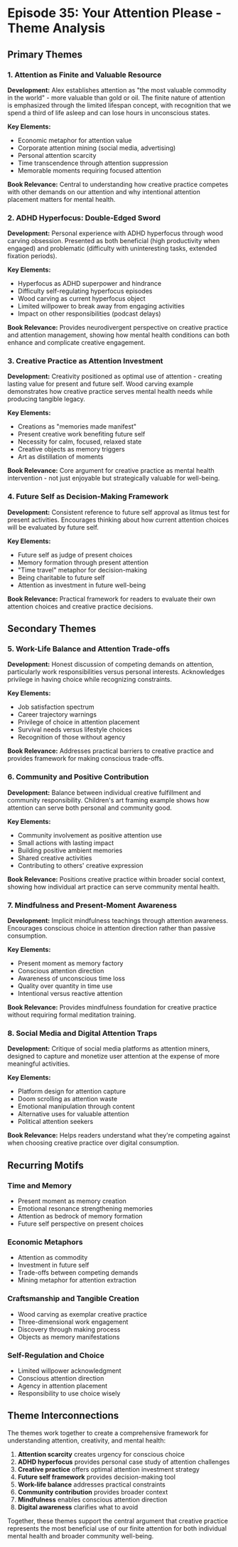 # Episode 35: Your Attention Please - Theme Analysis

## Primary Themes

### 1. Attention as Finite and Valuable Resource
**Development:** Alex establishes attention as "the most valuable commodity in the world" - more valuable than gold or oil. The finite nature of attention is emphasized through the limited lifespan concept, with recognition that we spend a third of life asleep and can lose hours in unconscious states.

**Key Elements:**
- Economic metaphor for attention value
- Corporate attention mining (social media, advertising)
- Personal attention scarcity
- Time transcendence through attention suppression
- Memorable moments requiring focused attention

**Book Relevance:** Central to understanding how creative practice competes with other demands on our attention and why intentional attention placement matters for mental health.

### 2. ADHD Hyperfocus: Double-Edged Sword
**Development:** Personal experience with ADHD hyperfocus through wood carving obsession. Presented as both beneficial (high productivity when engaged) and problematic (difficulty with uninteresting tasks, extended fixation periods).

**Key Elements:**
- Hyperfocus as ADHD superpower and hindrance
- Difficulty self-regulating hyperfocus episodes
- Wood carving as current hyperfocus object
- Limited willpower to break away from engaging activities
- Impact on other responsibilities (podcast delays)

**Book Relevance:** Provides neurodivergent perspective on creative practice and attention management, showing how mental health conditions can both enhance and complicate creative engagement.

### 3. Creative Practice as Attention Investment
**Development:** Creativity positioned as optimal use of attention - creating lasting value for present and future self. Wood carving example demonstrates how creative practice serves mental health needs while producing tangible legacy.

**Key Elements:**
- Creations as "memories made manifest"
- Present creative work benefiting future self
- Necessity for calm, focused, relaxed state
- Creative objects as memory triggers
- Art as distillation of moments

**Book Relevance:** Core argument for creative practice as mental health intervention - not just enjoyable but strategically valuable for well-being.

### 4. Future Self as Decision-Making Framework
**Development:** Consistent reference to future self approval as litmus test for present activities. Encourages thinking about how current attention choices will be evaluated by future self.

**Key Elements:**
- Future self as judge of present choices
- Memory formation through present attention
- "Time travel" metaphor for decision-making
- Being charitable to future self
- Attention as investment in future well-being

**Book Relevance:** Practical framework for readers to evaluate their own attention choices and creative practice decisions.

## Secondary Themes

### 5. Work-Life Balance and Attention Trade-offs
**Development:** Honest discussion of competing demands on attention, particularly work responsibilities versus personal interests. Acknowledges privilege in having choice while recognizing constraints.

**Key Elements:**
- Job satisfaction spectrum
- Career trajectory warnings
- Privilege of choice in attention placement
- Survival needs versus lifestyle choices
- Recognition of those without agency

**Book Relevance:** Addresses practical barriers to creative practice and provides framework for making conscious trade-offs.

### 6. Community and Positive Contribution
**Development:** Balance between individual creative fulfillment and community responsibility. Children's art framing example shows how attention can serve both personal and community good.

**Key Elements:**
- Community involvement as positive attention use
- Small actions with lasting impact
- Building positive ambient memories
- Shared creative activities
- Contributing to others' creative expression

**Book Relevance:** Positions creative practice within broader social context, showing how individual art practice can serve community mental health.

### 7. Mindfulness and Present-Moment Awareness
**Development:** Implicit mindfulness teachings through attention awareness. Encourages conscious choice in attention direction rather than passive consumption.

**Key Elements:**
- Present moment as memory factory
- Conscious attention direction
- Awareness of unconscious time loss
- Quality over quantity in time use
- Intentional versus reactive attention

**Book Relevance:** Provides mindfulness foundation for creative practice without requiring formal meditation training.

### 8. Social Media and Digital Attention Traps
**Development:** Critique of social media platforms as attention miners, designed to capture and monetize user attention at the expense of more meaningful activities.

**Key Elements:**
- Platform design for attention capture
- Doom scrolling as attention waste
- Emotional manipulation through content
- Alternative uses for valuable attention
- Political attention seekers

**Book Relevance:** Helps readers understand what they're competing against when choosing creative practice over digital consumption.

## Recurring Motifs

### Time and Memory
- Present moment as memory creation
- Emotional resonance strengthening memories
- Attention as bedrock of memory formation
- Future self perspective on present choices

### Economic Metaphors
- Attention as commodity
- Investment in future self
- Trade-offs between competing demands
- Mining metaphor for attention extraction

### Craftsmanship and Tangible Creation
- Wood carving as exemplar creative practice
- Three-dimensional work engagement
- Discovery through making process
- Objects as memory manifestations

### Self-Regulation and Choice
- Limited willpower acknowledgment
- Conscious attention direction
- Agency in attention placement
- Responsibility to use choice wisely

## Theme Interconnections

The themes work together to create a comprehensive framework for understanding attention, creativity, and mental health:

1. **Attention scarcity** creates urgency for conscious choice
2. **ADHD hyperfocus** provides personal case study of attention challenges
3. **Creative practice** offers optimal attention investment strategy
4. **Future self framework** provides decision-making tool
5. **Work-life balance** addresses practical constraints
6. **Community contribution** provides broader context
7. **Mindfulness** enables conscious attention direction
8. **Digital awareness** clarifies what to avoid

Together, these themes support the central argument that creative practice represents the most beneficial use of our finite attention for both individual mental health and broader community well-being.
